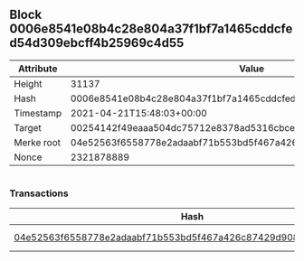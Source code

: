 ## Block 0006e8541e08b4c28e804a37f1bf7a1465cddcfed54d309ebcff4b25969c4d55

Attribute | Value
--- | ---
Height | 31137
Hash | 0006e8541e08b4c28e804a37f1bf7a1465cddcfed54d309ebcff4b25969c4d55
Timestamp | 2021-04-21T15:48:03+00:00
Target | 00254142f49eaaa504dc75712e8378ad5316cbcead634704b3734b6271167cc4
Merke root | 04e52563f6558778e2adaabf71b553bd5f467a426c87429d908a5cb8a10d8ede
Nonce | 2321878889

```

```

### Transactions

Hash | Amount
--- | ---
[04e52563f6558778e2adaabf71b553bd5f467a426c87429d908a5cb8a10d8ede](04e52563f6558778e2adaabf71b553bd5f467a426c87429d908a5cb8a10d8ede.md) | 10.00000000 SKEPTI 
